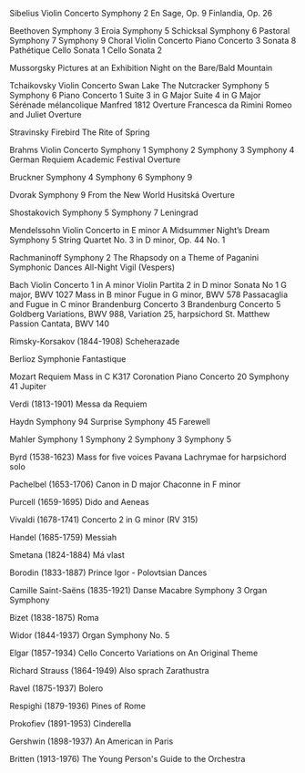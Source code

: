 Sibelius 
Violin Concerto 
Symphony 2
En Sage, Op. 9
Finlandia, Op. 26

Beethoven 
Symphony 3 Eroia
Symphony 5 Schicksal
Symphony 6 Pastoral
Symphony 7
Symphony 9 Choral
Violin Concerto
Piano Concerto 3
Sonata 8 Pathétique
Cello Sonata 1
Cello Sonata 2

Mussorgsky
Pictures at an Exhibition
Night on the Bare/Bald Mountain

Tchaikovsky 
Violin Concerto
Swan Lake
The Nutcracker
Symphony 5
Symphony 6
Piano Concerto 1
Suite 3 in G Major
Suite 4 in G Major
Sérénade mélancolique
Manfred
1812 Overture
Francesca da Rimini
Romeo and Juliet Overture

Stravinsky
Firebird
The Rite of Spring

Brahms
Violin Concerto
Symphony 1
Symphony 2
Symphony 3
Symphony 4
German Requiem
Academic Festival Overture

Bruckner
Symphony 4
Symphony 6
Symphony 9

Dvorak
Symphony 9 From the New World
Husitská Overture

Shostakovich
Symphony 5
Symphony 7 Leningrad

Mendelssohn
Violin Concerto in E minor
A Midsummer Night’s Dream
Symphony 5
String Quartet No. 3 in D minor, Op. 44 No. 1

Rachmaninoff
Symphony 2
The Rhapsody on a Theme of Paganini 
Symphonic Dances
All-Night Vigil (Vespers)

Bach
Violin Concerto 1 in A minor
Violin Partita 2 in D minor
Sonata No 1 G major, BWV 1027
Mass in B minor
Fugue in G minor, BWV 578
Passacaglia and Fugue in C minor
Brandenburg Concerto 3
Brandenburg Concerto 5
Goldberg Variations, BWV 988, Variation 25, harpsichord
St. Matthew Passion
Cantata, BWV 140

Rimsky-Korsakov (1844-1908)
Scheherazade

Berlioz
Symphonie Fantastique 

Mozart
Requiem
Mass in C K317 Coronation
Piano Concerto 20
Symphony 41 Jupiter

Verdi (1813-1901)
Messa da Requiem

Haydn
Symphony 94 Surprise
Symphony 45 Farewell

Mahler 
Symphony 1
Symphony 2
Symphony 3
Symphony 5

Byrd (1538-1623)
Mass for five voices
Pavana Lachrymae for harpsichord solo

Pachelbel (1653-1706)
Canon in D major
Chaconne in F minor

Purcell (1659-1695)
Dido and Aeneas

Vivaldi (1678-1741)
Concerto 2 in G minor (RV 315)

Handel (1685-1759)
Messiah

Smetana (1824-1884)
Má vlast

Borodin (1833-1887)
Prince Igor - Polovtsian Dances

Camille Saint-Saëns (1835-1921)
Danse Macabre
Symphony 3 Organ Symphony

Bizet (1838-1875)
Roma

Widor (1844-1937)
Organ Symphony No. 5

Elgar (1857-1934)
Cello Concerto
Variations on An Original Theme

Richard Strauss (1864-1949)
Also sprach Zarathustra

Ravel (1875-1937)
Bolero

Respighi (1879-1936)
Pines of Rome

Prokofiev (1891-1953)
Cinderella 

Gershwin (1898-1937)
An American in Paris

Britten (1913-1976)
The Young Person's Guide to the Orchestra

